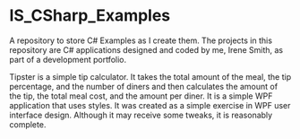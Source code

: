 # IS_CSharp_Examples
A repository to store C# Examples as I create them.
The projects in this repository are C# applications designed and
coded by me, Irene Smith, as part of a development portfolio.

Tipster is a simple tip calculator. It takes the total amount of the meal, the tip percentage, and the number of diners and then calculates the amount of the tip, the total meal cost, and the amount per diner. It is a simple WPF application that uses styles. It was created as a simple exercise in WPF user interface design. Although it may receive some tweaks, it is reasonably complete.
